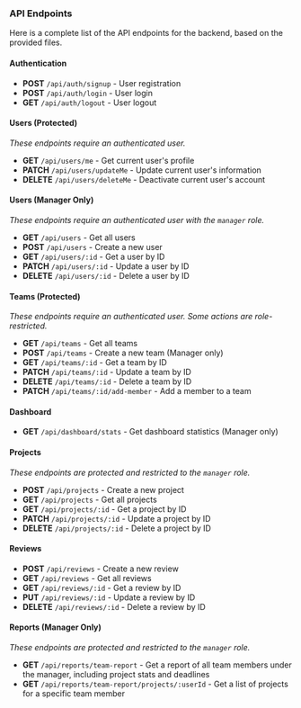 ### API Endpoints

Here is a complete list of the API endpoints for the backend, based on the provided files.

#### Authentication
* **POST** `/api/auth/signup` - User registration
* **POST** `/api/auth/login` - User login
* **GET** `/api/auth/logout` - User logout

#### Users (Protected)
*These endpoints require an authenticated user.*
* **GET** `/api/users/me` - Get current user's profile
* **PATCH** `/api/users/updateMe` - Update current user's information
* **DELETE** `/api/users/deleteMe` - Deactivate current user's account

#### Users (Manager Only)
*These endpoints require an authenticated user with the `manager` role.*
* **GET** `/api/users` - Get all users
* **POST** `/api/users` - Create a new user
* **GET** `/api/users/:id` - Get a user by ID
* **PATCH** `/api/users/:id` - Update a user by ID
* **DELETE** `/api/users/:id` - Delete a user by ID

#### Teams (Protected)
*These endpoints require an authenticated user. Some actions are role-restricted.*
* **GET** `/api/teams` - Get all teams
* **POST** `/api/teams` - Create a new team (Manager only)
* **GET** `/api/teams/:id` - Get a team by ID
* **PATCH** `/api/teams/:id` - Update a team by ID
* **DELETE** `/api/teams/:id` - Delete a team by ID
* **PATCH** `/api/teams/:id/add-member` - Add a member to a team

#### Dashboard
* **GET** `/api/dashboard/stats` - Get dashboard statistics (Manager only)

#### Projects
*These endpoints are protected and restricted to the `manager` role.*
* **POST** `/api/projects` - Create a new project
* **GET** `/api/projects` - Get all projects
* **GET** `/api/projects/:id` - Get a project by ID
* **PATCH** `/api/projects/:id` - Update a project by ID
* **DELETE** `/api/projects/:id` - Delete a project by ID

#### Reviews
* **POST** `/api/reviews` - Create a new review
* **GET** `/api/reviews` - Get all reviews
* **GET** `/api/reviews/:id` - Get a review by ID
* **PUT** `/api/reviews/:id` - Update a review by ID
* **DELETE** `/api/reviews/:id` - Delete a review by ID

#### Reports (Manager Only)
*These endpoints are protected and restricted to the `manager` role.*
* **GET** `/api/reports/team-report` - Get a report of all team members under the manager, including project stats and deadlines
* **GET** `/api/reports/team-report/projects/:userId` - Get a list of projects for a specific team member

